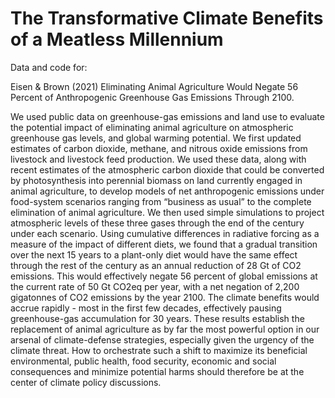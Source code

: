# The Transformative Climate Benefits of a Meatless Millennium

Data and code for:

Eisen &amp; Brown (2021) Eliminating Animal Agriculture Would Negate 56 Percent of Anthropogenic Greenhouse Gas Emissions Through 2100.

We used public data on greenhouse-gas emissions and land use to evaluate the potential impact of eliminating animal agriculture on atmospheric greenhouse gas levels, and global warming potential. We first updated estimates of carbon dioxide, methane, and nitrous oxide emissions from livestock and livestock feed production. We used these data, along with recent estimates of the atmospheric carbon dioxide that could be converted by photosynthesis into perennial biomass on land currently engaged in animal agriculture, to develop models of net anthropogenic emissions under food-system scenarios ranging from “business as usual” to the complete elimination of animal agriculture. We then used simple simulations to project atmospheric levels of these three gases through the end of the century under each scenario. Using cumulative differences in radiative forcing as a measure of the impact of different diets, we found that a gradual transition over the next 15 years to a plant-only diet would have the same effect through the rest of the century as an annual reduction of 28 Gt of CO2 emissions. This would effectively negate 56 percent of global emissions at the current rate of 50 Gt CO2eq per year, with a net negation of 2,200 gigatonnes of CO2 emissions by the year 2100. The climate benefits would accrue rapidly - most in the first few decades, effectively pausing greenhouse-gas accumulation for 30 years. These results establish the replacement of animal agriculture as by far the most powerful option in our arsenal of climate-defense strategies, especially given the urgency of the climate threat. How to orchestrate such a shift to maximize its beneficial environmental, public health, food security, economic and social consequences and minimize potential harms should therefore be at the center of climate policy discussions.
